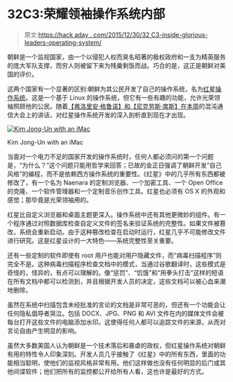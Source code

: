 # 32C3:荣耀领袖操作系统内部

> 原文:[https://hack aday . com/2015/12/30/32 C3-inside-glorious-leaders-operating-system/](https://hackaday.com/2015/12/30/32c3-inside-glorious-leaders-operating-system/)

朝鲜是一个监视国家，由一个以侵犯人权而臭名昭著的极权政府和一支为精英服务的庞大军队支撑，而穷人则被留下来为残羹剩饭而战。巧合的是，这正是朝鲜对美国的评价。

这两个国家有一个显著的区别:朝鲜为其公民开发了自己的操作系统，名为[红星操作系统](https://en.wikipedia.org/wiki/Red_Star_OS)。这是一个基于 Linux 的操作系统，但它有一些有趣的功能，允许光荣领袖照顾他的公民。随着[【弗洛里安·格鲁诺】和【尼克劳斯·席斯】在本周](https://media.ccc.de/v/32c3-7174-lifting_the_fog_on_red_star_os#video)的混沌通信大会上的讲话，对红星操作系统开发的深入剖析直到现在才出现。

[![Kim Jong-Un with an iMac](../Images/95b4f3aac9e7e432acf4d1bda9cea3e9.png)](https://hackaday.com/wp-content/uploads/2015/12/mac.jpg)

Kim Jong-Un with an iMac

当面对一个电力不足的国家开发的操作系统时，任何人都必须问的第一个问题是，“为什么？”这个问题只能用哲学来回答；已故的金正日强调了朝鲜开发“自己风格”的编程，而不是依赖西方操作系统的重要性。《红星》中的几乎所有东西都被修改了，有一个名为 Naenara 的定制浏览器、一个加密工具、一个 Open Office 的克隆、一个软件管理器和一个定制音乐创作工具。红星也必须有 OS X 的外观和感觉；那毕竟是光荣领袖用的。

红星比自定义浏览器和桌面主题更深入。操作系统中还有其他更微妙的组件。有一个程序通过对照数据库检查自定义文件的签名来验证系统的完整性。如果文件被篡改，系统会重新启动。由于这种篡改检查在启动时运行，红星几乎不可能修改文件进行研究。这是红星设计的一大特色——系统完整性至关重要。

还有一些定制的软件即使有 root 用户也能对用户隐藏文件，而“病毒扫描程序”则完全不是。这种病毒扫描程序检查文档中的模式，当通过谷歌翻译时，这些模式是奇怪的，怪异的，有点可以理解的。像“惩罚”、“饥饿”和“用拳头打击”这样的短语在所有文档中都可以检测到，并且根据开发人员的决定，这些文档可以被心血来潮地删除。

虽然在系统中扫描包含未经批准的言论的文档是非常可恶的，但还有一个功能会让任何隐私倡导者哭泣。包括 DOCX、JPG、PNG 和 AVI 文件在内的媒体文件会被每台打开这些文件的电脑添加水印。这使得任何人都可以追踪文件的来源，从而对言论自由产生明显的影响。

虽然大多数美国人认为朝鲜是一个技术落后和暴虐的政权，但红星操作系统对朝鲜有用的特性令人印象深刻。开发人员几乎接触了《红星》中的所有东西，里面的功能相当聪明，使他们的监视风格非常有用。他们这样做也没有任何明显的后门或其他间谍软件；他们把所有的监控都公开给所有人看，这也许是最好的方式。